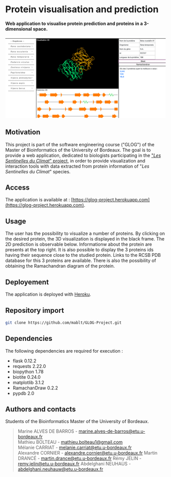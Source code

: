# Protein visualisation and prediction
**Web application to visualise protein prediction and proteins in a 3-dimensional space.** 

![example screenshot](./readme_img/screenshot.png)  

## Motivation

This project is part of the software engineering course ("GLOG") of the Master of Bioinformatics of the University of Bordeaux. The goal is to provide a web application, dedicated to biologists participating in the ["*Les Sentinelles du Climat*" project](https://www.sentinelles-climat.org/), in order to provide visualization and interaction tools with data extracted from protein information of "*Les Sentinelles du Climat*" species.

## Access
The application is available at : [https://glog-project.herokuapp.com](https://glog-project.herokuapp.com).

## Usage
The user has the possibility to visualize a number of proteins. By clicking on the desired protein, the 3D visualization is displayed in the black frame. The 2D prediction is observable below. Informationw about the protein are presents at the top right. It is also possible to display the 3 proteins ids having their sequence close to the studied protein. Links to the RCSB PDB database for this 3 proteins are available. There is also the possibility of obtaining the Ramachandran diagram of the protein.

## Deployement
The  application is deployed with [Heroku](https://www.heroku.com/).

## Repository import
``` bash
git clone https://github.com/mablt/GLOG-Project.git
```
## Dependencies
The following dependencies are required for execution :
* flask 0.12.2
* requests 2.22.0
* biopython 1.78
* biotite 0.24.0
* matplotlib 3.1.2
* RamachanDraw 0.2.2
* pypdb 2.0

## Authors and contacts
Students of the Bioinformatics Master of the University of Bordeaux.  

> Marine ALVES DE BARROS - [marine.alves-de-barros@etu.u-bordeaux.fr](mailto:marine.alves-de-barros@etu.u-bordeaux.fr)  
> Mathieu BOLTEAU - [mathieu.bolteau1@gmail.com](mailto:mathieu.bolteau1@gmail.com)  
> Mélanie CARRIAT - [melanie.carriat@etu.u-bordeaux.fr](mailto:melanie.carriat@etu.u-bordeaux.fr)  
> Alexandre CORNIER - [alexandre.cornier@etu.u-bordeaux.fr](mailto:alexandre.cornier@etu.u-bordeaux.fr)
> Martin DRANCÉ - [martin.drance@etu.u-bordeaux.fr](mailto:martin.drance@etu.u-bordeaux.fr)
> Rémy JELIN - [remy.jelin@etu.u-bordeaux.fr](mailto:remy.jelin@etu.u-bordeaux.fr)
> Abdelghani NEUHAUS - [abdelghani.neuhauw@etu.u-bordeaux.fr](mailto:abdelghani.neuhauw@etu.u-bordeaux.fr)


